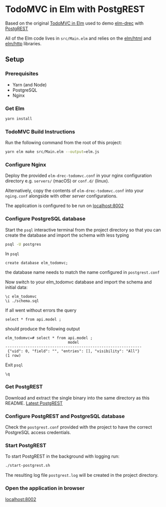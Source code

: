 # TodoMVC in Elm with PostgREST

Based on the original [TodoMVC in Elm](http://github.com/evancz/elm-todomvc) used
to demo [elm-drec](http://github.com/s6o/elm-drec) with [PostgREST](https://github.com/PostgREST/postgrest)

All of the Elm code lives in `src/Main.elm` and relies on the [elm/html][html] and [elm/http][http] libraries.

[html]: https://package.elm-lang.org/packages/elm/html/latest
[http]: https://package.elm-lang.org/packages/elm/http/latest

## Setup

### Prerequisites

* Yarn (and Node)
* PostgreSQL
* Nginx

### Get Elm

```bash
yarn install
```

### TodoMVC Build Instructions

Run the following command from the root of this project:

```bash
yarn elm make src/Main.elm --output=elm.js
```

### Configure Nginx

Deploy the provided `elm-drec-todomvc.conf` in your nginx configuration directory
e.g. `servers/` (macOS) or `conf.d/` (linux).

Alternatively, copy the contents of `elm-drec-todomvc.conf` into your `nging.conf`
alongside with other _server_ configurations.

The application is configured to be run on [localhost:8002](http://localhost:8002)

### Configure PostgreSQL database

Start the `psql` interactive terminal from the project directory so that you can create the database and import the schema with less typing

```bash
psql -U postgres
```

In `psql`

```psql
create database elm_todomvc;
```

the database name needs to match the name configured in `postgrest.conf`

Now switch to your elm_todomvc database and import the schema and initial data:

```psql
\c elm_todomvc
\i ./schema.sql
```

If all went without errors the query

```psql
select * from api.model ;
```

should produce the following output

```psql
elm_todomvc=# select * from api.model ;
                            model
-------------------------------------------------------------
 {"uid": 0, "field": "", "entries": [], "visibility": "All"}
(1 row)
```

Exit `psql`

```psql
\q
```

### Get PostgREST

Download and extract the single binary into the same directory as this README.
[Latest PostgREST](https://github.com/PostgREST/postgrest/releases/latest)

### Configure PostgREST and PostgreSQL database

Check the `postgrest.conf` provided with the project to have the correct PostgreSQL
access credentials.

### Start PostgREST

To start PostgREST in the background with logging run:

```bash
./start-postgrest.sh
```

The resulting log file `postgrest.log` will be created in the project directory.

### Open the application in browser

[localhost:8002](http://localhost:8002)
